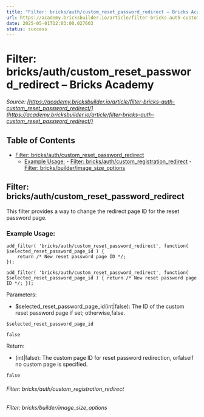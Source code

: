 ```yaml
---
title: "Filter: bricks/auth/custom_reset_password_redirect – Bricks Academy"
url: https://academy.bricksbuilder.io/article/filter-bricks-auth-custom_reset_password_redirect/
date: 2025-05-01T12:03:00.027603
status: success
---
```


# Filter: bricks/auth/custom_reset_password_redirect – Bricks Academy

*Source: [https://academy.bricksbuilder.io/article/filter-bricks-auth-custom_reset_password_redirect/](https://academy.bricksbuilder.io/article/filter-bricks-auth-custom_reset_password_redirect/)*

## Table of Contents

- [Filter: bricks/auth/custom_reset_password_redirect](#filter-bricksauthcustomresetpasswordredirect)
  - [Example Usage:](#example-usage)
        - [Filter: bricks/auth/custom_registration_redirect](#filter-bricksauthcustomregistrationredirect)
        - [Filter: bricks/builder/image_size_options](#filter-bricksbuilderimagesizeoptions)

## Filter: bricks/auth/custom_reset_password_redirect

This filter provides a way to change the redirect page ID for the reset password page.

### Example Usage:

```
add_filter( 'bricks/auth/custom_reset_password_redirect', function( $selected_reset_password_page_id ) {
    return /* New reset password page ID */;
});
```

`add_filter( 'bricks/auth/custom_reset_password_redirect', function( $selected_reset_password_page_id ) {
    return /* New reset password page ID */;
});`

Parameters:

- $selected_reset_password_page_id(int|false): The ID of the custom reset password page if set; otherwise,false.

`$selected_reset_password_page_id`

`false`

Return:

- (int|false): The custom page ID for reset password redirection, orfalseif no custom page is specified.

`false`

###### Filter: bricks/auth/custom_registration_redirect

###### Filter: bricks/builder/image_size_options

